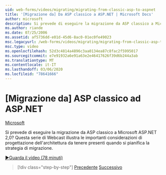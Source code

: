 ```yaml
---
uid: web-forms/videos/migrating/migrating-from-classic-asp-to-aspnet
title: '[Migrazione da] Da ASP classico a ASP.NET | Microsoft Docs'
author: microsoft
description: Si prevede di eseguire la migrazione da ASP classico a Microsoft ASP.NET 2,0? Questa serie di Webcast illustra l'importante considerazione della progettazione dell'architettura...
ms.author: riande
ms.date: 07/25/2006
ms.assetid: af5736dd-e01d-45d6-8ac0-01ec0fe49023
msc.legacyurl: /web-forms/videos/migrating/migrating-from-classic-asp-to-aspnet
msc.type: video
ms.openlocfilehash: 52d3c4814a4896c3aa0134ea87c8fac2f5995017
ms.sourcegitcommit: e7e91932a6e91a63e2e46417626f39d6b244a3ab
ms.translationtype: MT
ms.contentlocale: it-IT
ms.lasthandoff: 03/06/2020
ms.locfileid: "78641666"
---
```

# <a name="migrating-from-classic-asp-to-aspnet"></a>[Migrazione da] ASP classico ad ASP.NET

[Microsoft](https://github.com/microsoft)

Si prevede di eseguire la migrazione da ASP classico a Microsoft ASP.NET 2,0? Questa serie di Webcast illustra le importanti considerazioni di progettazione dell'architettura da tenere presenti quando si pianifica la strategia di migrazione.

[&#9654;Guarda il video (78 minuti)](https://channel9.msdn.com/Blogs/ASP-NET-Site-Videos/migrating-from-classic-asp-to-aspnet)

> [!div class="step-by-step"]
> [Precedente](intro-to-aspnet-20-user-interface-elements.md)
> [Successivo](intro-to-aspnet-for-jsp-developers-welcome-to-aspnet-20.md)
